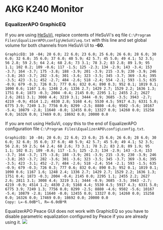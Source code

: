 # AKG K240 Monitor
### EqualizerAPO GraphicEQ
If you are using [HeSuVi](https://sourceforge.net/projects/hesuvi/), replace contents of HeSuVi's eq file `C:\Program Files\EqualizerAPO\config\HeSuVi\eq.txt` with this line and set global volume for both channels from HeSuVi UI to **-60**.
```
GraphicEQ: 10 -84; 20 6.0; 22 6.0; 23 6.0; 25 6.0; 26 6.0; 28 6.0; 30 6.0; 32 6.0; 35 6.0; 37 6.0; 40 5.9; 42 5.7; 45 5.0; 49 4.1; 52 3.5; 56 2.8; 59 2.5; 64 2.4; 68 2.6; 73 3.1; 78 3.2; 83 2.8; 89 1.9; 95 1.1; 102 0.2; 109 -0.6; 117 -1.5; 125 -2.3; 134 -2.9; 143 -3.4; 153 -3.7; 164 -3.7; 175 -3.8; 188 -3.9; 201 -3.9; 215 -3.9; 230 -3.9; 246 -3.8; 263 -3.7; 282 -3.6; 301 -3.6; 323 -3.5; 345 -3.7; 369 -3.6; 395 -3.5; 423 -3.1; 452 -2.7; 484 -2.6; 518 -2.4; 554 -2.1; 593 -1.5; 635 -0.9; 679 -0.3; 726 0.3; 777 0.6; 832 0.4; 890 0.3; 952 0.1; 1019 0.1; 1090 0.6; 1167 1.6; 1248 2.4; 1336 2.7; 1429 2.7; 1529 2.2; 1636 1.3; 1751 0.4; 1873 -0.3; 2004 -0.4; 2145 0.0; 2295 1.1; 2455 2.2; 2627 2.6; 2811 3.1; 3008 4.4; 3219 3.1; 3444 -0.9; 3685 -3.5; 3943 -2.7; 4219 -0.9; 4514 1.2; 4830 2.8; 5168 4.4; 5530 4.5; 5917 4.3; 6331 5.0; 6775 3.9; 7249 1.3; 7756 0.0; 8299 -2.5; 8880 -4.6; 9502 -5.6; 10167 -5.4; 10879 -2.8; 11640 -0.0; 12455 0.0; 13327 0.0; 14260 0.0; 15258 0.0; 16326 0.0; 17469 0.0; 18692 0.0; 20000 0.0
```
If you are not using HeSuVi, copy this to the end of EqualizerAPO configuration file `C:\Program Files\EqualizerAPO\config\config.txt`.
```
GraphicEQ: 10 -84; 20 6.0; 22 6.0; 23 6.0; 25 6.0; 26 6.0; 28 6.0; 30 6.0; 32 6.0; 35 6.0; 37 6.0; 40 5.9; 42 5.7; 45 5.0; 49 4.1; 52 3.5; 56 2.8; 59 2.5; 64 2.4; 68 2.6; 73 3.1; 78 3.2; 83 2.8; 89 1.9; 95 1.1; 102 0.2; 109 -0.6; 117 -1.5; 125 -2.3; 134 -2.9; 143 -3.4; 153 -3.7; 164 -3.7; 175 -3.8; 188 -3.9; 201 -3.9; 215 -3.9; 230 -3.9; 246 -3.8; 263 -3.7; 282 -3.6; 301 -3.6; 323 -3.5; 345 -3.7; 369 -3.6; 395 -3.5; 423 -3.1; 452 -2.7; 484 -2.6; 518 -2.4; 554 -2.1; 593 -1.5; 635 -0.9; 679 -0.3; 726 0.3; 777 0.6; 832 0.4; 890 0.3; 952 0.1; 1019 0.1; 1090 0.6; 1167 1.6; 1248 2.4; 1336 2.7; 1429 2.7; 1529 2.2; 1636 1.3; 1751 0.4; 1873 -0.3; 2004 -0.4; 2145 0.0; 2295 1.1; 2455 2.2; 2627 2.6; 2811 3.1; 3008 4.4; 3219 3.1; 3444 -0.9; 3685 -3.5; 3943 -2.7; 4219 -0.9; 4514 1.2; 4830 2.8; 5168 4.4; 5530 4.5; 5917 4.3; 6331 5.0; 6775 3.9; 7249 1.3; 7756 0.0; 8299 -2.5; 8880 -4.6; 9502 -5.6; 10167 -5.4; 10879 -2.8; 11640 -0.0; 12455 0.0; 13327 0.0; 14260 0.0; 15258 0.0; 16326 0.0; 17469 0.0; 18692 0.0; 20000 0.0
Copy: L=-6.0dB*l, R=-6.0dB*R
```
EqualizerAPO Peace GUI does not work with GraphicEQ so you have to disable parametric equalization configured by Peace if you are already using it.
![](https://raw.githubusercontent.com/jaakkopasanen/AutoEq/master/results/Sonoma%20Model%20One/innerfidelity/onear/AKG%20K240%20Monitor/AKG%20K240%20Monitor.png)
